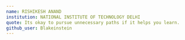 ```yaml
---
name: RISHIKESH ANAND
institution: NATIONAL INSTITUTE OF TECHNOLOGY DELHI
quote: Its okay to pursue unnecessary paths if it helps you learn.
github_user: Blakeinstein
---
```

